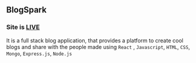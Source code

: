 ## BlogSpark

### Site is [LIVE](https://blog-anuragk24.netlify.app/)
It is a full stack blog application, that provides a platform to create cool blogs and share with the people made using ```React``` , ```Javascript```, ```HTML```, ```CSS```, ```Mongo```, ```Express.js```, ```Node.js``` 
